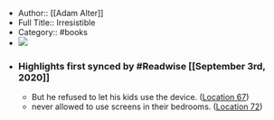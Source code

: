 - Author:: [[Adam Alter]]
- Full Title:: Irresistible
- Category:: #books
- ![](https://images-na.ssl-images-amazon.com/images/I/41gW5ttHucL._SL400_.jpg)
- ### Highlights first synced by #Readwise [[September 3rd, 2020]]
    - But he refused to let his kids use the device. ([Location 67](https://readwise.io/to_kindle?action=open&asin=B01HNJIK70&location=67))
    - never allowed to use screens in their bedrooms. ([Location 72](https://readwise.io/to_kindle?action=open&asin=B01HNJIK70&location=72))
